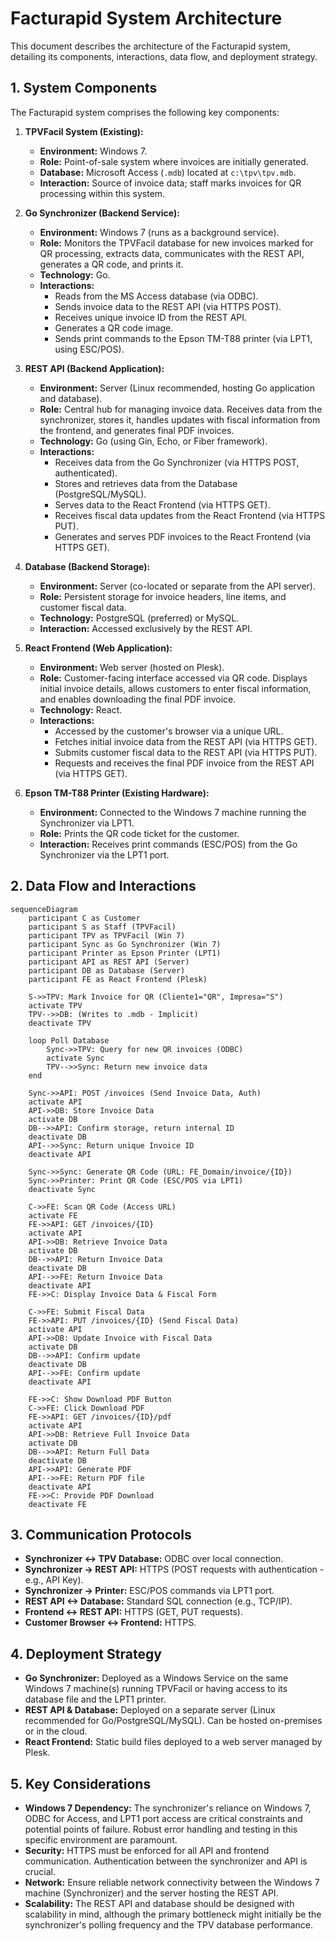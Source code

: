 # Facturapid System Architecture

This document describes the architecture of the Facturapid system, detailing its components, interactions, data flow, and deployment strategy.

## 1. System Components

The Facturapid system comprises the following key components:

1.  **TPVFacil System (Existing):**
    *   **Environment:** Windows 7.
    *   **Role:** Point-of-sale system where invoices are initially generated.
    *   **Database:** Microsoft Access (`.mdb`) located at `c:\tpv\tpv.mdb`.
    *   **Interaction:** Source of invoice data; staff marks invoices for QR processing within this system.

2.  **Go Synchronizer (Backend Service):**
    *   **Environment:** Windows 7 (runs as a background service).
    *   **Role:** Monitors the TPVFacil database for new invoices marked for QR processing, extracts data, communicates with the REST API, generates a QR code, and prints it.
    *   **Technology:** Go.
    *   **Interactions:**
        *   Reads from the MS Access database (via ODBC).
        *   Sends invoice data to the REST API (via HTTPS POST).
        *   Receives unique invoice ID from the REST API.
        *   Generates a QR code image.
        *   Sends print commands to the Epson TM-T88 printer (via LPT1, using ESC/POS).

3.  **REST API (Backend Application):**
    *   **Environment:** Server (Linux recommended, hosting Go application and database).
    *   **Role:** Central hub for managing invoice data. Receives data from the synchronizer, stores it, handles updates with fiscal information from the frontend, and generates final PDF invoices.
    *   **Technology:** Go (using Gin, Echo, or Fiber framework).
    *   **Interactions:**
        *   Receives data from the Go Synchronizer (via HTTPS POST, authenticated).
        *   Stores and retrieves data from the Database (PostgreSQL/MySQL).
        *   Serves data to the React Frontend (via HTTPS GET).
        *   Receives fiscal data updates from the React Frontend (via HTTPS PUT).
        *   Generates and serves PDF invoices to the React Frontend (via HTTPS GET).

4.  **Database (Backend Storage):**
    *   **Environment:** Server (co-located or separate from the API server).
    *   **Role:** Persistent storage for invoice headers, line items, and customer fiscal data.
    *   **Technology:** PostgreSQL (preferred) or MySQL.
    *   **Interaction:** Accessed exclusively by the REST API.

5.  **React Frontend (Web Application):**
    *   **Environment:** Web server (hosted on Plesk).
    *   **Role:** Customer-facing interface accessed via QR code. Displays initial invoice details, allows customers to enter fiscal information, and enables downloading the final PDF invoice.
    *   **Technology:** React.
    *   **Interactions:**
        *   Accessed by the customer's browser via a unique URL.
        *   Fetches initial invoice data from the REST API (via HTTPS GET).
        *   Submits customer fiscal data to the REST API (via HTTPS PUT).
        *   Requests and receives the final PDF invoice from the REST API (via HTTPS GET).

6.  **Epson TM-T88 Printer (Existing Hardware):**
    *   **Environment:** Connected to the Windows 7 machine running the Synchronizer via LPT1.
    *   **Role:** Prints the QR code ticket for the customer.
    *   **Interaction:** Receives print commands (ESC/POS) from the Go Synchronizer via the LPT1 port.

## 2. Data Flow and Interactions

```mermaid
sequenceDiagram
    participant C as Customer
    participant S as Staff (TPVFacil)
    participant TPV as TPVFacil (Win 7)
    participant Sync as Go Synchronizer (Win 7)
    participant Printer as Epson Printer (LPT1)
    participant API as REST API (Server)
    participant DB as Database (Server)
    participant FE as React Frontend (Plesk)

    S->>TPV: Mark Invoice for QR (Cliente1="QR", Impresa="S")
    activate TPV
    TPV-->>DB: (Writes to .mdb - Implicit)
    deactivate TPV

    loop Poll Database
        Sync->>TPV: Query for new QR invoices (ODBC)
        activate Sync
        TPV-->>Sync: Return new invoice data
    end

    Sync->>API: POST /invoices (Send Invoice Data, Auth)
    activate API
    API->>DB: Store Invoice Data
    activate DB
    DB-->>API: Confirm storage, return internal ID
    deactivate DB
    API-->>Sync: Return unique Invoice ID
    deactivate API

    Sync->>Sync: Generate QR Code (URL: FE_Domain/invoice/{ID})
    Sync->>Printer: Print QR Code (ESC/POS via LPT1)
    deactivate Sync

    C->>FE: Scan QR Code (Access URL)
    activate FE
    FE->>API: GET /invoices/{ID}
    activate API
    API->>DB: Retrieve Invoice Data
    activate DB
    DB-->>API: Return Invoice Data
    deactivate DB
    API-->>FE: Return Invoice Data
    deactivate API
    FE->>C: Display Invoice Data & Fiscal Form

    C->>FE: Submit Fiscal Data
    FE->>API: PUT /invoices/{ID} (Send Fiscal Data)
    activate API
    API->>DB: Update Invoice with Fiscal Data
    activate DB
    DB-->>API: Confirm update
    deactivate DB
    API-->>FE: Confirm update
    deactivate API

    FE->>C: Show Download PDF Button
    C->>FE: Click Download PDF
    FE->>API: GET /invoices/{ID}/pdf
    activate API
    API->>DB: Retrieve Full Invoice Data
    activate DB
    DB-->>API: Return Full Data
    deactivate DB
    API->>API: Generate PDF
    API-->>FE: Return PDF file
    deactivate API
    FE->>C: Provide PDF Download
    deactivate FE
```

## 3. Communication Protocols

*   **Synchronizer <-> TPV Database:** ODBC over local connection.
*   **Synchronizer -> REST API:** HTTPS (POST requests with authentication - e.g., API Key).
*   **Synchronizer -> Printer:** ESC/POS commands via LPT1 port.
*   **REST API <-> Database:** Standard SQL connection (e.g., TCP/IP).
*   **Frontend <-> REST API:** HTTPS (GET, PUT requests).
*   **Customer Browser <-> Frontend:** HTTPS.

## 4. Deployment Strategy

*   **Go Synchronizer:** Deployed as a Windows Service on the same Windows 7 machine(s) running TPVFacil or having access to its database file and the LPT1 printer.
*   **REST API & Database:** Deployed on a separate server (Linux recommended for Go/PostgreSQL/MySQL). Can be hosted on-premises or in the cloud.
*   **React Frontend:** Static build files deployed to a web server managed by Plesk.

## 5. Key Considerations

*   **Windows 7 Dependency:** The synchronizer's reliance on Windows 7, ODBC for Access, and LPT1 port access are critical constraints and potential points of failure. Robust error handling and testing in this specific environment are paramount.
*   **Security:** HTTPS must be enforced for all API and frontend communication. Authentication between the synchronizer and API is crucial.
*   **Network:** Ensure reliable network connectivity between the Windows 7 machine (Synchronizer) and the server hosting the REST API.
*   **Scalability:** The REST API and database should be designed with scalability in mind, although the primary bottleneck might initially be the synchronizer's polling frequency and the TPV database performance.


